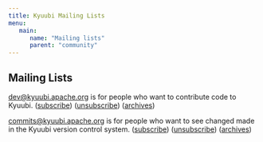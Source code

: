 ```yaml
---
title: Kyuubi Mailing Lists
menu:
   main:
      name: "Mailing lists"
      parent: "community"
---
```

<!---
  Licensed under the Apache License, Version 2.0 (the "License");
  you may not use this file except in compliance with the License.
  You may obtain a copy of the License at

   http://www.apache.org/licenses/LICENSE-2.0

  Unless required by applicable law or agreed to in writing, software
  distributed under the License is distributed on an "AS IS" BASIS,
  WITHOUT WARRANTIES OR CONDITIONS OF ANY KIND, either express or implied.
  See the License for the specific language governing permissions and
  limitations under the License. See accompanying LICENSE file.
-->

## Mailing Lists
dev@kyuubi.apache.org is for people who want to contribute code to Kyuubi. ([subscribe](mailto:dev-subscribe@kyuubi.apache.org)) ([unsubscribe](mailto:dev-unsubscribe@kyuubi.apache.org)) ([archives](https://lists.apache.org/list.html?dev@kyuubi.apache.org))

commits@kyuubi.apache.org is for people who want to see changed made in the Kyuubi version control system. ([subscribe](mailto:commits-subscribe@kyuubi.apache.org)) ([unsubscribe](mailto:commits-unsubscribe@kyuubi.apache.org)) ([archives](https://lists.apache.org/list.html?commits@kyuubi.apache.org))

